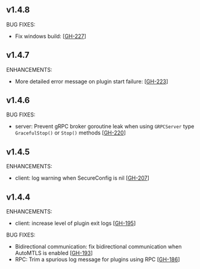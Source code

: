 ## v1.4.8

BUG FIXES:

* Fix windows build: [[GH-227](https://github.com/hashicorp/go-plugin/pull/227)]

## v1.4.7

ENHANCEMENTS:

* More detailed error message on plugin start failure: [[GH-223](https://github.com/hashicorp/go-plugin/pull/223)]

## v1.4.6

BUG FIXES:

* server: Prevent gRPC broker goroutine leak when using `GRPCServer` type `GracefulStop()` or `Stop()` methods [[GH-220](https://github.com/hashicorp/go-plugin/pull/220)]

## v1.4.5

ENHANCEMENTS:

* client: log warning when SecureConfig is nil [[GH-207](https://github.com/hashicorp/go-plugin/pull/207)]


## v1.4.4

ENHANCEMENTS:

* client: increase level of plugin exit logs [[GH-195](https://github.com/hashicorp/go-plugin/pull/195)]

BUG FIXES:

* Bidirectional communication: fix bidirectional communication when AutoMTLS is enabled [[GH-193](https://github.com/hashicorp/go-plugin/pull/193)]
* RPC: Trim a spurious log message for plugins using RPC [[GH-186](https://github.com/hashicorp/go-plugin/pull/186)]


